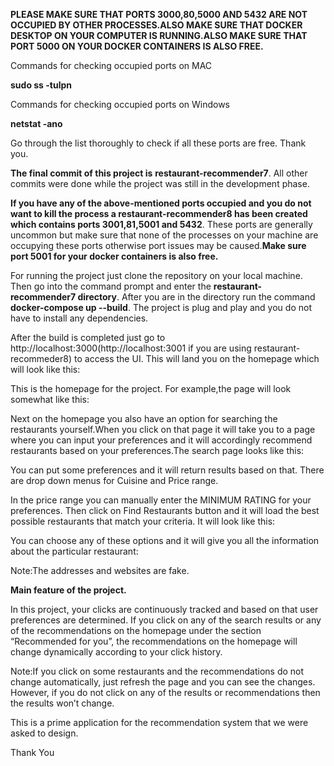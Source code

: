 **PLEASE MAKE SURE THAT PORTS 3000,80,5000 AND 5432 ARE NOT OCCUPIED BY OTHER PROCESSES.ALSO MAKE SURE THAT DOCKER DESKTOP ON YOUR COMPUTER IS RUNNING.ALSO MAKE SURE THAT PORT 5000 ON YOUR DOCKER CONTAINERS IS ALSO FREE.**

Commands for checking occupied ports on MAC

**sudo ss -tulpn** 

Commands for checking occupied ports on Windows

**netstat -ano**

Go through the list thoroughly to check if all these ports are free. Thank you.

**The final commit of this project is** **restaurant-recommender7**. All other commits were done while the project was still in the development phase.

**If you have any of the above-mentioned ports occupied and you do not want to kill the process a restaurant-recommender8 has been created which contains ports 3001,81,5001 and 5432**. These ports are generally uncommon but make sure that none of the processes on your machine are occupying these ports otherwise port issues may be caused.**Make sure port 5001 for your docker containers is also free.**

For running the project just clone the repository on your local machine. Then go into the command prompt and enter the **restaurant-recommender7 directory**. After you are in the directory run the command **docker-compose up --build**.  The project is plug and play and you do not have to install any dependencies. 

After the build is completed just go to http://localhost:3000(http://localhost:3001 if you are using restaurant-recommeder8) to access the UI. This will land you on the homepage which will look like this:




This is the homepage for the project. For example,the page will look somewhat like this:



Next on the homepage you also have an option for searching the restaurants yourself.When you click on that page it will take you to a page where you can input your preferences and it will accordingly recommend restaurants based on your preferences.The search page looks like this:

You can put some preferences and it will return results based on that. There are drop down menus for Cuisine and Price range.




In the price range you can manually enter the MINIMUM RATING for your preferences. Then click on Find Restaurants button and it will load the best possible restaurants that match your criteria. It will look like this:






You can choose any of these options and it will give you all the information about the particular restaurant:

Note:The addresses and websites are fake.


**Main feature of the project.**

In this project, your clicks are continuously tracked and based on that user preferences are determined. If you click on any of the search results or any of the recommendations on the homepage under the section “Recommended for you”, the recommendations on the homepage will change dynamically according to your click history. 

Note:If you click on some restaurants and the recommendations do not change automatically, just refresh the page and you can see the changes. However, if you do not click on any of the results or recommendations then the results won’t change.

This is a prime application for the recommendation system that we were asked to design.

Thank You
